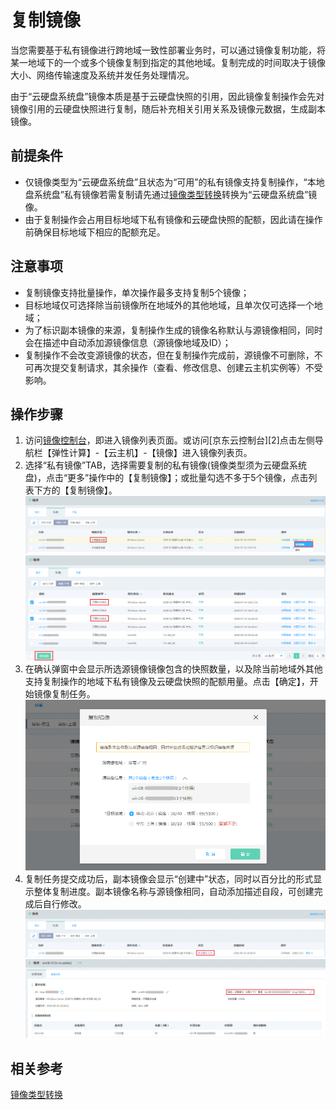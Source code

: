 # 复制镜像
当您需要基于私有镜像进行跨地域一致性部署业务时，可以通过镜像复制功能，将某一地域下的一个或多个镜像复制到指定的其他地域。复制完成的时间取决于镜像大小、网络传输速度及系统并发任务处理情况。

由于“云硬盘系统盘”镜像本质是基于云硬盘快照的引用，因此镜像复制操作会先对镜像引用的云硬盘快照进行复制，随后补充相关引用关系及镜像元数据，生成副本镜像。

## 前提条件
* 仅镜像类型为“云硬盘系统盘”且状态为“可用”的私有镜像支持复制操作，“本地盘系统盘”私有镜像若需复制请先通过[镜像类型转换](../Operation-Guide/Image/Convert-Image.md)转换为“云硬盘系统盘”镜像。
* 由于复制操作会占用目标地域下私有镜像和云硬盘快照的配额，因此请在操作前确保目标地域下相应的配额充足。

## 注意事项
* 复制镜像支持批量操作，单次操作最多支持复制5个镜像；
* 目标地域仅可选择除当前镜像所在地域外的其他地域，且单次仅可选择一个地域；
* 为了标识副本镜像的来源，复制操作生成的镜像名称默认与源镜像相同，同时会在描述中自动添加源镜像信息（源镜像地域及ID）；
* 复制操作不会改变源镜像的状态，但在复制操作完成前，源镜像不可删除，不可再次提交复制请求，其余操作（查看、修改信息、创建云主机实例等）不受影响。

## 操作步骤
1. 访问[镜像控制台][1]，即进入镜像列表页面。或访问[京东云控制台][2]点击左侧导航栏【弹性计算】-【云主机】-【镜像】进入镜像列表页。
2. 选择“私有镜像”TAB，选择需要复制的私有镜像(镜像类型须为云硬盘系统盘)，点击“更多”操作中的【复制镜像】；或批量勾选不多于5个镜像，点击列表下方的【复制镜像】。
![](../../../../../image/vm/Operation-Guide-Image-copy1.png)
![](../../../../../image/vm/Operation-Guide-Image-copy2.png)
3. 在确认弹窗中会显示所选源镜像镜像包含的快照数量，以及除当前地域外其他支持复制操作的地域下私有镜像及云硬盘快照的配额用量。点击【确定】，开始镜像复制任务。
![](../../../../../image/vm/Operation-Guide-Image-copy3.png)
4. 复制任务提交成功后，副本镜像会显示“创建中”状态，同时以百分比的形式显示整体复制进度。副本镜像名称与源镜像相同，自动添加描述自段，可创建完成后自行修改。
 ![](../../../../../image/vm/Operation-Guide-Image-copy4.png)
 ![](../../../../../image/vm/Operation-Guide-Image-copy5.png)
 
 
 
 ## 相关参考
 
[镜像类型转换](../Operation-Guide/Image/Convert-Image.md)


  [1]: https://cns-console.jdcloud.com/host/image/list